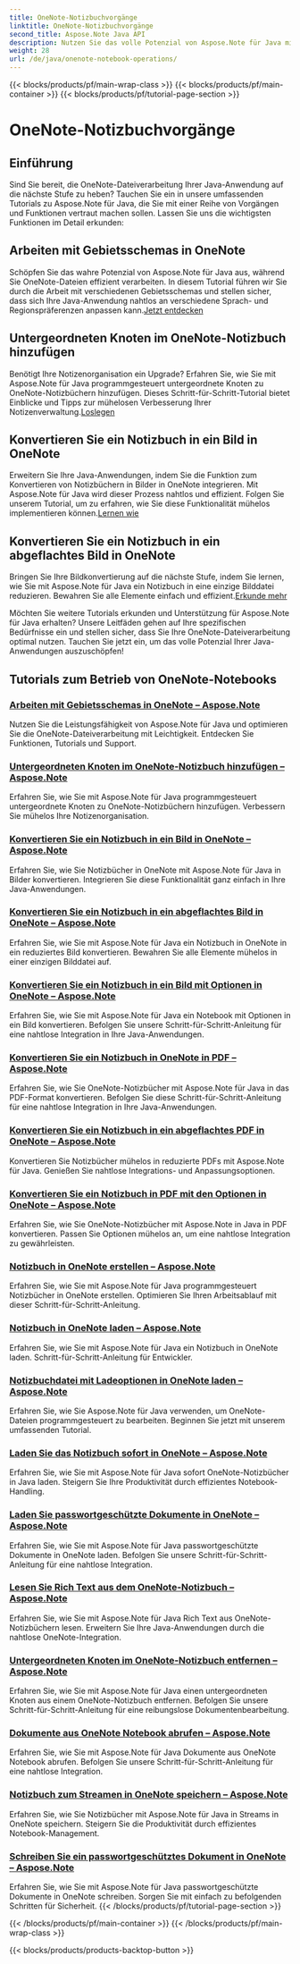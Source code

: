 ```yaml
---
title: OneNote-Notizbuchvorgänge
linktitle: OneNote-Notizbuchvorgänge
second_title: Aspose.Note Java API
description: Nutzen Sie das volle Potenzial von Aspose.Note für Java mit unseren OneNote Notebook Operations-Tutorials. Stellen Sie eine Schritt-für-Schritt-Anleitung zur Verbesserung Ihrer Java-Apps bereit.
weight: 28
url: /de/java/onenote-notebook-operations/
---
```


{{< blocks/products/pf/main-wrap-class >}}
{{< blocks/products/pf/main-container >}}
{{< blocks/products/pf/tutorial-page-section >}}

# OneNote-Notizbuchvorgänge


## Einführung

Sind Sie bereit, die OneNote-Dateiverarbeitung Ihrer Java-Anwendung auf die nächste Stufe zu heben? Tauchen Sie ein in unsere umfassenden Tutorials zu Aspose.Note für Java, die Sie mit einer Reihe von Vorgängen und Funktionen vertraut machen sollen. Lassen Sie uns die wichtigsten Funktionen im Detail erkunden:

## Arbeiten mit Gebietsschemas in OneNote

 Schöpfen Sie das wahre Potenzial von Aspose.Note für Java aus, während Sie OneNote-Dateien effizient verarbeiten. In diesem Tutorial führen wir Sie durch die Arbeit mit verschiedenen Gebietsschemas und stellen sicher, dass sich Ihre Java-Anwendung nahtlos an verschiedene Sprach- und Regionspräferenzen anpassen kann.[Jetzt entdecken](./working-with-locales/)

## Untergeordneten Knoten im OneNote-Notizbuch hinzufügen

Benötigt Ihre Notizenorganisation ein Upgrade? Erfahren Sie, wie Sie mit Aspose.Note für Java programmgesteuert untergeordnete Knoten zu OneNote-Notizbüchern hinzufügen. Dieses Schritt-für-Schritt-Tutorial bietet Einblicke und Tipps zur mühelosen Verbesserung Ihrer Notizenverwaltung.[Loslegen](./add-child-node/)

## Konvertieren Sie ein Notizbuch in ein Bild in OneNote

 Erweitern Sie Ihre Java-Anwendungen, indem Sie die Funktion zum Konvertieren von Notizbüchern in Bilder in OneNote integrieren. Mit Aspose.Note für Java wird dieser Prozess nahtlos und effizient. Folgen Sie unserem Tutorial, um zu erfahren, wie Sie diese Funktionalität mühelos implementieren können.[Lernen wie](./convert-notebook-to-image/)

## Konvertieren Sie ein Notizbuch in ein abgeflachtes Bild in OneNote

 Bringen Sie Ihre Bildkonvertierung auf die nächste Stufe, indem Sie lernen, wie Sie mit Aspose.Note für Java ein Notizbuch in eine einzige Bilddatei reduzieren. Bewahren Sie alle Elemente einfach und effizient.[Erkunde mehr](./convert-notebook-to-flattened-image/)

Möchten Sie weitere Tutorials erkunden und Unterstützung für Aspose.Note für Java erhalten? Unsere Leitfäden gehen auf Ihre spezifischen Bedürfnisse ein und stellen sicher, dass Sie Ihre OneNote-Dateiverarbeitung optimal nutzen. Tauchen Sie jetzt ein, um das volle Potenzial Ihrer Java-Anwendungen auszuschöpfen!
## Tutorials zum Betrieb von OneNote-Notebooks
### [Arbeiten mit Gebietsschemas in OneNote – Aspose.Note](./working-with-locales/)
Nutzen Sie die Leistungsfähigkeit von Aspose.Note für Java und optimieren Sie die OneNote-Dateiverarbeitung mit Leichtigkeit. Entdecken Sie Funktionen, Tutorials und Support.
### [Untergeordneten Knoten im OneNote-Notizbuch hinzufügen – Aspose.Note](./add-child-node/)
Erfahren Sie, wie Sie mit Aspose.Note für Java programmgesteuert untergeordnete Knoten zu OneNote-Notizbüchern hinzufügen. Verbessern Sie mühelos Ihre Notizenorganisation.
### [Konvertieren Sie ein Notizbuch in ein Bild in OneNote – Aspose.Note](./convert-notebook-to-image/)
Erfahren Sie, wie Sie Notizbücher in OneNote mit Aspose.Note für Java in Bilder konvertieren. Integrieren Sie diese Funktionalität ganz einfach in Ihre Java-Anwendungen.
### [Konvertieren Sie ein Notizbuch in ein abgeflachtes Bild in OneNote – Aspose.Note](./convert-notebook-to-flattened-image/)
Erfahren Sie, wie Sie mit Aspose.Note für Java ein Notizbuch in OneNote in ein reduziertes Bild konvertieren. Bewahren Sie alle Elemente mühelos in einer einzigen Bilddatei auf.
### [Konvertieren Sie ein Notizbuch in ein Bild mit Optionen in OneNote – Aspose.Note](./convert-notebook-to-image-with-options/)
Erfahren Sie, wie Sie mit Aspose.Note für Java ein Notebook mit Optionen in ein Bild konvertieren. Befolgen Sie unsere Schritt-für-Schritt-Anleitung für eine nahtlose Integration in Ihre Java-Anwendungen.
### [Konvertieren Sie ein Notizbuch in OneNote in PDF – Aspose.Note](./convert-notebook-to-pdf/)
Erfahren Sie, wie Sie OneNote-Notizbücher mit Aspose.Note für Java in das PDF-Format konvertieren. Befolgen Sie diese Schritt-für-Schritt-Anleitung für eine nahtlose Integration in Ihre Java-Anwendungen.
### [Konvertieren Sie ein Notizbuch in ein abgeflachtes PDF in OneNote – Aspose.Note](./convert-notebook-to-flattened-pdf/)
Konvertieren Sie Notizbücher mühelos in reduzierte PDFs mit Aspose.Note für Java. Genießen Sie nahtlose Integrations- und Anpassungsoptionen.
### [Konvertieren Sie ein Notizbuch in PDF mit den Optionen in OneNote – Aspose.Note](./convert-notebook-to-pdf-with-options/)
Erfahren Sie, wie Sie OneNote-Notizbücher mit Aspose.Note in Java in PDF konvertieren. Passen Sie Optionen mühelos an, um eine nahtlose Integration zu gewährleisten.
### [Notizbuch in OneNote erstellen – Aspose.Note](./create-notebook/)
Erfahren Sie, wie Sie mit Aspose.Note für Java programmgesteuert Notizbücher in OneNote erstellen. Optimieren Sie Ihren Arbeitsablauf mit dieser Schritt-für-Schritt-Anleitung.
### [Notizbuch in OneNote laden – Aspose.Note](./loading-notebook/)
Erfahren Sie, wie Sie mit Aspose.Note für Java ein Notizbuch in OneNote laden. Schritt-für-Schritt-Anleitung für Entwickler.
### [Notizbuchdatei mit Ladeoptionen in OneNote laden – Aspose.Note](./load-notebook-file-with-load-options/)
Erfahren Sie, wie Sie Aspose.Note für Java verwenden, um OneNote-Dateien programmgesteuert zu bearbeiten. Beginnen Sie jetzt mit unserem umfassenden Tutorial.
### [Laden Sie das Notizbuch sofort in OneNote – Aspose.Note](./load-notebook-instantly/)
Erfahren Sie, wie Sie mit Aspose.Note für Java sofort OneNote-Notizbücher in Java laden. Steigern Sie Ihre Produktivität durch effizientes Notebook-Handling.
### [Laden Sie passwortgeschützte Dokumente in OneNote – Aspose.Note](./load-password-protected-documents/)
Erfahren Sie, wie Sie mit Aspose.Note für Java passwortgeschützte Dokumente in OneNote laden. Befolgen Sie unsere Schritt-für-Schritt-Anleitung für eine nahtlose Integration.
### [Lesen Sie Rich Text aus dem OneNote-Notizbuch – Aspose.Note](./read-rich-text/)
Erfahren Sie, wie Sie mit Aspose.Note für Java Rich Text aus OneNote-Notizbüchern lesen. Erweitern Sie Ihre Java-Anwendungen durch die nahtlose OneNote-Integration.
### [Untergeordneten Knoten im OneNote-Notizbuch entfernen – Aspose.Note](./remove-child-node/)
Erfahren Sie, wie Sie mit Aspose.Note für Java einen untergeordneten Knoten aus einem OneNote-Notizbuch entfernen. Befolgen Sie unsere Schritt-für-Schritt-Anleitung für eine reibungslose Dokumentenbearbeitung.
### [Dokumente aus OneNote Notebook abrufen – Aspose.Note](./retrieve-documents-from-onenote-notebook/)
Erfahren Sie, wie Sie mit Aspose.Note für Java Dokumente aus OneNote Notebook abrufen. Befolgen Sie unsere Schritt-für-Schritt-Anleitung für eine nahtlose Integration.
### [Notizbuch zum Streamen in OneNote speichern – Aspose.Note](./save-notebook-to-stream/)
Erfahren Sie, wie Sie Notizbücher mit Aspose.Note für Java in Streams in OneNote speichern. Steigern Sie die Produktivität durch effizientes Notebook-Management.
### [Schreiben Sie ein passwortgeschütztes Dokument in OneNote – Aspose.Note](./write-password-protected-document/)
Erfahren Sie, wie Sie mit Aspose.Note für Java passwortgeschützte Dokumente in OneNote schreiben. Sorgen Sie mit einfach zu befolgenden Schritten für Sicherheit.
{{< /blocks/products/pf/tutorial-page-section >}}

{{< /blocks/products/pf/main-container >}}
{{< /blocks/products/pf/main-wrap-class >}}

{{< blocks/products/products-backtop-button >}}
